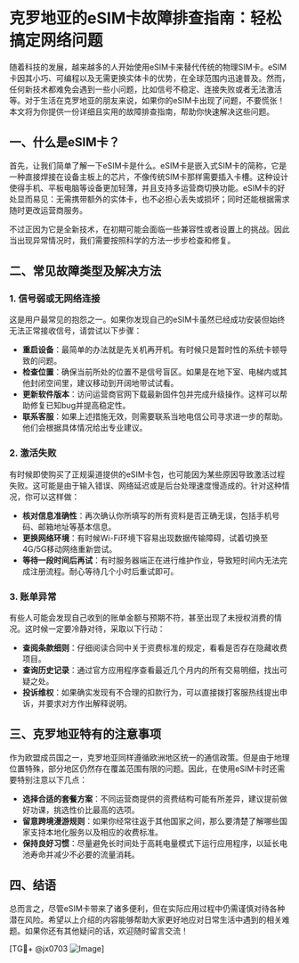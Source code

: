 # 克罗地亚的eSIM卡故障排查指南：轻松搞定网络问题

随着科技的发展，越来越多的人开始使用eSIM卡来替代传统的物理SIM卡。eSIM卡因其小巧、可编程以及无需更换实体卡的优势，在全球范围内迅速普及。然而，任何新技术都难免会遇到一些小问题，比如信号不稳定、连接失败或者无法激活等。对于生活在克罗地亚的朋友来说，如果你的eSIM卡出现了问题，不要慌张！本文将为你提供一份详细且实用的故障排查指南，帮助你快速解决这些问题。

## 一、什么是eSIM卡？

首先，让我们简单了解一下eSIM卡是什么。eSIM卡是嵌入式SIM卡的简称，它是一种直接焊接在设备主板上的芯片，不像传统SIM卡那样需要插入卡槽。这种设计使得手机、平板电脑等设备更加轻薄，并且支持多运营商切换功能。eSIM卡的好处显而易见：无需携带额外的实体卡，也不必担心丢失或损坏；同时还能根据需求随时更改运营商服务。

不过正因为它是全新技术，在初期可能会面临一些兼容性或者设置上的挑战。因此当出现异常情况时，我们需要按照科学的方法一步步检查和修复。

## 二、常见故障类型及解决方法

### 1. 信号弱或无网络连接

这是用户最常见的抱怨之一。如果你发现自己的eSIM卡虽然已经成功安装但始终无法正常接收信号，请尝试以下步骤：

- **重启设备**：最简单的办法就是先关机再开机。有时候只是暂时性的系统卡顿导致的问题。
- **检查位置**：确保当前所处的位置不是信号盲区。如果是在地下室、电梯内或其他封闭空间里，建议移动到开阔地带试试看。
- **更新软件版本**：访问运营商官网下载最新固件包并完成升级操作。这样可以帮助修复已知bug并提高稳定性。
- **联系客服**：如果上述措施无效，则需要联系当地电信公司寻求进一步的帮助。他们会根据具体情况给出专业建议。

### 2. 激活失败

有时候即使购买了正规渠道提供的eSIM卡包，也可能因为某些原因导致激活过程失败。这可能是由于输入错误、网络延迟或是后台处理速度慢造成的。针对这种情况，你可以这样做：

- **核对信息准确性**：再次确认你所填写的所有资料是否正确无误，包括手机号码、邮箱地址等基本信息。
- **更换网络环境**：有时候Wi-Fi环境下容易出现数据传输障碍，试着切换至4G/5G移动网络重新尝试。
- **等待一段时间后再试**：有时服务器端正在进行维护作业，导致短时间内无法完成注册流程。耐心等待几个小时后重试即可。

### 3. 账单异常

有些人可能会发现自己收到的账单金额与预期不符，甚至出现了未授权消费的情况。这时候一定要冷静对待，采取以下行动：

- **查阅条款细则**：仔细阅读合同中关于资费标准的规定，看看是否存在隐藏收费项目。
- **查询历史记录**：通过官方应用程序查看最近几个月内的所有交易明细，找出可疑之处。
- **投诉维权**：如果确实发现有不合理的扣款行为，可以直接拨打客服热线提出申诉，并要求对方作出解释说明。

## 三、克罗地亚特有的注意事项

作为欧盟成员国之一，克罗地亚同样遵循欧洲地区统一的通信政策。但是由于地理位置特殊，部分地区仍然存在覆盖范围有限的问题。因此，在使用eSIM卡时还需要特别注意以下几点：

- **选择合适的套餐方案**：不同运营商提供的资费结构可能有所差异，建议提前做好功课，挑选性价比最高的选项。
- **留意跨境漫游规则**：如果你经常往返于其他国家之间，那么要清楚了解哪些国家支持本地化服务以及相应的收费标准。
- **保持良好习惯**：尽量避免长时间处于高耗电量模式下运行应用程序，以延长电池寿命并减少不必要的流量消耗。

## 四、结语

总而言之，尽管eSIM卡带来了诸多便利，但在实际应用过程中仍需谨慎对待各种潜在风险。希望以上介绍的内容能够帮助大家更好地应对日常生活中遇到的相关难题。如果你还有其他疑问的话，欢迎随时留言交流！

[TG💪+ @jx0703 ![Image](https://github.com/user-attachments/assets/dbca1d08-cadb-493c-b0ec-ad6f7a83f270)]